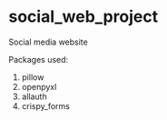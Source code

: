 # social_web_project
Social media website

Packages used:
1. pillow
2. openpyxl
3. allauth
4. crispy_forms
